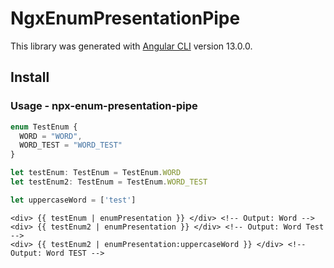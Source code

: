 # NgxEnumPresentationPipe

This library was generated with [Angular CLI](https://github.com/angular/angular-cli) version 13.0.0.

## Install

### Usage - npx-enum-presentation-pipe
```typescript
enum TestEnum {
  WORD = "WORD",
  WORD_TEST = "WORD_TEST"
}

let testEnum: TestEnum = TestEnum.WORD
let testEnum2: TestEnum = TestEnum.WORD_TEST

let uppercaseWord = ['test']
```

```angular2html
<div> {{ testEnum | enumPresentation }} </div> <!-- Output: Word -->
<div> {{ testEnum2 | enumPresentation }} </div> <!-- Output: Word Test -->
<div> {{ testEnum2 | enumPresentation:uppercaseWord }} </div> <!-- Output: Word TEST --> 
```

